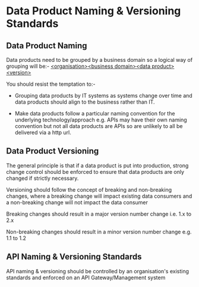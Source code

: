 # Data Product Naming & Versioning Standards

## Data Product Naming
Data products need to be grouped by a business domain so a logical way of grouping will be:-
[\<organisation>\<business domain>\<data product>\<version>]()

You should resist the temptation to:-
* Grouping data products by IT systems as systems change over time and data products should align to the business rather than IT.

* Make data products follow a particular naming convention for the underlying technology/approach e.g. APIs may have their own naming convention but not all data products are APIs so are unlikely to all be delivered via a http url.

## Data Product Versioning
The general principle is that if a data product is put into production, strong change control should be enforced to ensure that data products are only changed if strictly necessary.

Versioning should follow the concept of breaking and non-breaking changes, where a breaking change will impact existing data consumers and a non-breaking change will not impact the data consumer 

Breaking changes should result in a major version number change i.e. 1.x to 2.x

Non-breaking changes should result in a minor version number change e.g. 1.1 to 1.2


## API Naming & Versioning Standards
API naming & versioning should be controlled by an organisation's existing standards and enforced on an API Gateway/Management system
